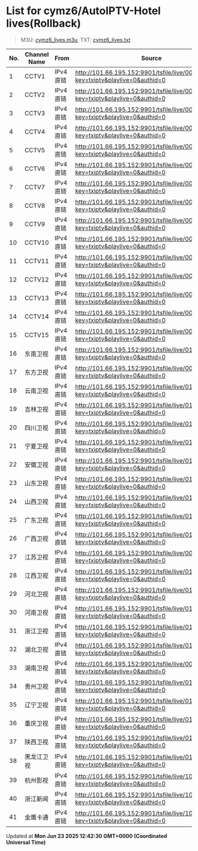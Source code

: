 # List for **cymz6/AutoIPTV-Hotel lives**(Rollback)

> M3U: [cymz6_lives.m3u](/cymz6_lives.m3u), TXT: [cymz6_lives.txt](/txt/cymz6_lives.txt)

| No. | Channel Name | From | Source |
| --- | ------------ | ---- | ------ |
| 1 | CCTV1 | IPv4 直链 | <http://101.66.195.152:9901/tsfile/live/0001_1.m3u8?key=txiptv&playlive=0&authid=0> |
| 2 | CCTV2 | IPv4 直链 | <http://101.66.195.152:9901/tsfile/live/0002_1.m3u8?key=txiptv&playlive=0&authid=0> |
| 3 | CCTV3 | IPv4 直链 | <http://101.66.195.152:9901/tsfile/live/0003_1.m3u8?key=txiptv&playlive=0&authid=0> |
| 4 | CCTV4 | IPv4 直链 | <http://101.66.195.152:9901/tsfile/live/0004_1.m3u8?key=txiptv&playlive=0&authid=0> |
| 5 | CCTV5 | IPv4 直链 | <http://101.66.195.152:9901/tsfile/live/0005_1.m3u8?key=txiptv&playlive=0&authid=0> |
| 6 | CCTV6 | IPv4 直链 | <http://101.66.195.152:9901/tsfile/live/0006_1.m3u8?key=txiptv&playlive=0&authid=0> |
| 7 | CCTV7 | IPv4 直链 | <http://101.66.195.152:9901/tsfile/live/0007_1.m3u8?key=txiptv&playlive=0&authid=0> |
| 8 | CCTV8 | IPv4 直链 | <http://101.66.195.152:9901/tsfile/live/0008_1.m3u8?key=txiptv&playlive=0&authid=0> |
| 9 | CCTV9 | IPv4 直链 | <http://101.66.195.152:9901/tsfile/live/0009_1.m3u8?key=txiptv&playlive=0&authid=0> |
| 10 | CCTV10 | IPv4 直链 | <http://101.66.195.152:9901/tsfile/live/0010_1.m3u8?key=txiptv&playlive=0&authid=0> |
| 11 | CCTV11 | IPv4 直链 | <http://101.66.195.152:9901/tsfile/live/0011_1.m3u8?key=txiptv&playlive=0&authid=0> |
| 12 | CCTV12 | IPv4 直链 | <http://101.66.195.152:9901/tsfile/live/0012_1.m3u8?key=txiptv&playlive=0&authid=0> |
| 13 | CCTV13 | IPv4 直链 | <http://101.66.195.152:9901/tsfile/live/0013_1.m3u8?key=txiptv&playlive=0&authid=0> |
| 14 | CCTV14 | IPv4 直链 | <http://101.66.195.152:9901/tsfile/live/0014_1.m3u8?key=txiptv&playlive=0&authid=0> |
| 15 | CCTV15 | IPv4 直链 | <http://101.66.195.152:9901/tsfile/live/0015_1.m3u8?key=txiptv&playlive=0&authid=0> |
| 16 | 东南卫视 | IPv4 直链 | <http://101.66.195.152:9901/tsfile/live/0137_1.m3u8?key=txiptv&playlive=0&authid=0> |
| 17 | 东方卫视 | IPv4 直链 | <http://101.66.195.152:9901/tsfile/live/0018_1.m3u8?key=txiptv&playlive=0&authid=0> |
| 18 | 云南卫视 | IPv4 直链 | <http://101.66.195.152:9901/tsfile/live/0119_1.m3u8?key=txiptv&playlive=0&authid=0> |
| 19 | 吉林卫视 | IPv4 直链 | <http://101.66.195.152:9901/tsfile/live/0116_1.m3u8?key=txiptv&playlive=0&authid=0> |
| 20 | 四川卫视 | IPv4 直链 | <http://101.66.195.152:9901/tsfile/live/0123_1.m3u8?key=txiptv&playlive=0&authid=0> |
| 21 | 宁夏卫视 | IPv4 直链 | <http://101.66.195.152:9901/tsfile/live/0112_1.m3u8?key=txiptv&playlive=0&authid=0> |
| 22 | 安徽卫视 | IPv4 直链 | <http://101.66.195.152:9901/tsfile/live/0130_1.m3u8?key=txiptv&playlive=0&authid=0> |
| 23 | 山东卫视 | IPv4 直链 | <http://101.66.195.152:9901/tsfile/live/0131_1.m3u8?key=txiptv&playlive=0&authid=0> |
| 24 | 山西卫视 | IPv4 直链 | <http://101.66.195.152:9901/tsfile/live/0118_1.m3u8?key=txiptv&playlive=0&authid=0> |
| 25 | 广东卫视 | IPv4 直链 | <http://101.66.195.152:9901/tsfile/live/0125_1.m3u8?key=txiptv&playlive=0&authid=0> |
| 26 | 广西卫视 | IPv4 直链 | <http://101.66.195.152:9901/tsfile/live/0113_1.m3u8?key=txiptv&playlive=0&authid=0> |
| 27 | 江苏卫视 | IPv4 直链 | <http://101.66.195.152:9901/tsfile/live/0017_1.m3u8?key=txiptv&playlive=0&authid=0> |
| 28 | 江西卫视 | IPv4 直链 | <http://101.66.195.152:9901/tsfile/live/0138_1.m3u8?key=txiptv&playlive=0&authid=0> |
| 29 | 河北卫视 | IPv4 直链 | <http://101.66.195.152:9901/tsfile/live/0117_1.m3u8?key=txiptv&playlive=0&authid=0> |
| 30 | 河南卫视 | IPv4 直链 | <http://101.66.195.152:9901/tsfile/live/0139_1.m3u8?key=txiptv&playlive=0&authid=0> |
| 31 | 浙江卫视 | IPv4 直链 | <http://101.66.195.152:9901/tsfile/live/0124_1.m3u8?key=txiptv&playlive=0&authid=0> |
| 32 | 湖北卫视 | IPv4 直链 | <http://101.66.195.152:9901/tsfile/live/0132_1.m3u8?key=txiptv&playlive=0&authid=0> |
| 33 | 湖南卫视 | IPv4 直链 | <http://101.66.195.152:9901/tsfile/live/0019_1.m3u8?key=txiptv&playlive=0&authid=0> |
| 34 | 贵州卫视 | IPv4 直链 | <http://101.66.195.152:9901/tsfile/live/0120_1.m3u8?key=txiptv&playlive=0&authid=0> |
| 35 | 辽宁卫视 | IPv4 直链 | <http://101.66.195.152:9901/tsfile/live/0121_1.m3u8?key=txiptv&playlive=0&authid=0> |
| 36 | 重庆卫视 | IPv4 直链 | <http://101.66.195.152:9901/tsfile/live/0142_1.m3u8?key=txiptv&playlive=0&authid=0> |
| 37 | 陕西卫视 | IPv4 直链 | <http://101.66.195.152:9901/tsfile/live/0136_1.m3u8?key=txiptv&playlive=0&authid=0> |
| 38 | 黑龙江卫视 | IPv4 直链 | <http://101.66.195.152:9901/tsfile/live/0143_1.m3u8?key=txiptv&playlive=0&authid=0> |
| 39 | 杭州影视 | IPv4 直链 | <http://101.66.195.152:9901/tsfile/live/1011_1.m3u8?key=txiptv&playlive=0&authid=0> |
| 40 | 浙江新闻 | IPv4 直链 | <http://101.66.195.152:9901/tsfile/live/1005_1.m3u8?key=txiptv&playlive=0&authid=0> |
| 41 | 金鹰卡通 | IPv4 直链 | <http://101.66.195.152:9901/tsfile/live/1000_1.m3u8?key=txiptv&playlive=0&authid=0> |

Updated at **Mon Jun 23 2025 12:42:30 GMT+0000 (Coordinated Universal Time)**
